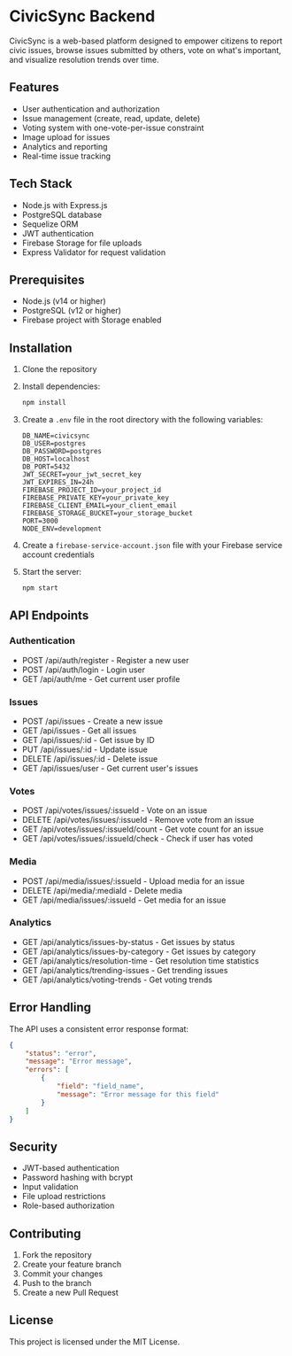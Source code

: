 # CivicSync Backend

CivicSync is a web-based platform designed to empower citizens to report civic issues, browse issues submitted by others, vote on what's important, and visualize resolution trends over time.

## Features

- User authentication and authorization
- Issue management (create, read, update, delete)
- Voting system with one-vote-per-issue constraint
- Image upload for issues
- Analytics and reporting
- Real-time issue tracking

## Tech Stack

- Node.js with Express.js
- PostgreSQL database
- Sequelize ORM
- JWT authentication
- Firebase Storage for file uploads
- Express Validator for request validation

## Prerequisites

- Node.js (v14 or higher)
- PostgreSQL (v12 or higher)
- Firebase project with Storage enabled

## Installation

1. Clone the repository
2. Install dependencies:
   ```bash
   npm install
   ```

3. Create a `.env` file in the root directory with the following variables:
   ```
   DB_NAME=civicsync
   DB_USER=postgres
   DB_PASSWORD=postgres
   DB_HOST=localhost
   DB_PORT=5432
   JWT_SECRET=your_jwt_secret_key
   JWT_EXPIRES_IN=24h
   FIREBASE_PROJECT_ID=your_project_id
   FIREBASE_PRIVATE_KEY=your_private_key
   FIREBASE_CLIENT_EMAIL=your_client_email
   FIREBASE_STORAGE_BUCKET=your_storage_bucket
   PORT=3000
   NODE_ENV=development
   ```

4. Create a `firebase-service-account.json` file with your Firebase service account credentials

5. Start the server:
   ```bash
   npm start
   ```

## API Endpoints

### Authentication
- POST /api/auth/register - Register a new user
- POST /api/auth/login - Login user
- GET /api/auth/me - Get current user profile

### Issues
- POST /api/issues - Create a new issue
- GET /api/issues - Get all issues
- GET /api/issues/:id - Get issue by ID
- PUT /api/issues/:id - Update issue
- DELETE /api/issues/:id - Delete issue
- GET /api/issues/user - Get current user's issues

### Votes
- POST /api/votes/issues/:issueId - Vote on an issue
- DELETE /api/votes/issues/:issueId - Remove vote from an issue
- GET /api/votes/issues/:issueId/count - Get vote count for an issue
- GET /api/votes/issues/:issueId/check - Check if user has voted

### Media
- POST /api/media/issues/:issueId - Upload media for an issue
- DELETE /api/media/:mediaId - Delete media
- GET /api/media/issues/:issueId - Get media for an issue

### Analytics
- GET /api/analytics/issues-by-status - Get issues by status
- GET /api/analytics/issues-by-category - Get issues by category
- GET /api/analytics/resolution-time - Get resolution time statistics
- GET /api/analytics/trending-issues - Get trending issues
- GET /api/analytics/voting-trends - Get voting trends

## Error Handling

The API uses a consistent error response format:

```json
{
    "status": "error",
    "message": "Error message",
    "errors": [
        {
            "field": "field_name",
            "message": "Error message for this field"
        }
    ]
}
```

## Security

- JWT-based authentication
- Password hashing with bcrypt
- Input validation
- File upload restrictions
- Role-based authorization

## Contributing

1. Fork the repository
2. Create your feature branch
3. Commit your changes
4. Push to the branch
5. Create a new Pull Request

## License

This project is licensed under the MIT License.
